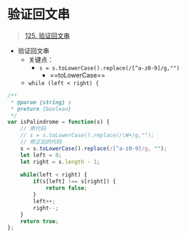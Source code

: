 
# 验证回文串


> [125. 验证回文串](https://leetcode.cn/problems/valid-palindrome/)


- 验证回文串
	- 关键点：
		- `s = s.toLowerCase().replace(/[^a-z0-9]/g,"")`
			- ==toLowerCase==
	- `while (left < right) {`


```javascript hl:6,8
/**
 * @param {string} s
 * @return {boolean}
 */
var isPalindrome = function(s) {
    // 原代码
    // s = s.toLowerCase().replace(/\W+/g,"");
    // 修正后的代码
    s = s.toLowerCase().replace(/[^a-z0-9]/g, "");
    let left = 0;
    let right = s.length - 1;
    
    while(left < right) {
        if(s[left] !== s[right]) {
            return false;
        }
        left++;
        right--;
    }
    return true;
};
```
